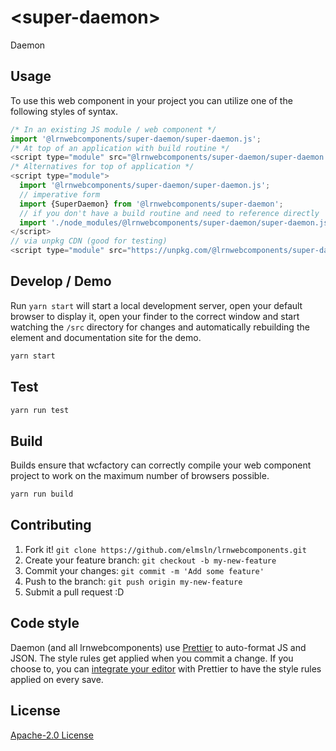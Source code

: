# &lt;super-daemon&gt;

Daemon
> 

## Usage
To use this web component in your project you can utilize one of the following styles of syntax.

```js
/* In an existing JS module / web component */
import '@lrnwebcomponents/super-daemon/super-daemon.js';
/* At top of an application with build routine */
<script type="module" src="@lrnwebcomponents/super-daemon/super-daemon.js"></script>
/* Alternatives for top of application */
<script type="module">
  import '@lrnwebcomponents/super-daemon/super-daemon.js';
  // imperative form
  import {SuperDaemon} from '@lrnwebcomponents/super-daemon';
  // if you don't have a build routine and need to reference directly
  import './node_modules/@lrnwebcomponents/super-daemon/super-daemon.js';
</script>
// via unpkg CDN (good for testing)
<script type="module" src="https://unpkg.com/@lrnwebcomponents/super-daemon/super-daemon.js"></script>
```

## Develop / Demo
Run `yarn start` will start a local development server, open your default browser to display it, open your finder to the correct window and start watching the `/src` directory for changes and automatically rebuilding the element and documentation site for the demo.
```bash
yarn start
```

## Test

```bash
yarn run test
```

## Build
Builds ensure that wcfactory can correctly compile your web component project to
work on the maximum number of browsers possible.
```bash
yarn run build
```

## Contributing

1. Fork it! `git clone https://github.com/elmsln/lrnwebcomponents.git`
2. Create your feature branch: `git checkout -b my-new-feature`
3. Commit your changes: `git commit -m 'Add some feature'`
4. Push to the branch: `git push origin my-new-feature`
5. Submit a pull request :D

## Code style

Daemon (and all lrnwebcomponents) use [Prettier][prettier] to auto-format JS and JSON.  The style rules get applied when you commit a change.  If you choose to, you can [integrate your editor][prettier-ed] with Prettier to have the style rules applied on every save.

[prettier]: https://github.com/prettier/prettier/
[prettier-ed]: https://github.com/prettier/prettier/#editor-integration
[polyserve]: https://github.com/Polymer/polyserve
[web-component-tester]: https://github.com/Polymer/web-component-tester

## License
[Apache-2.0 License](http://opensource.org/licenses/Apache-2.0)